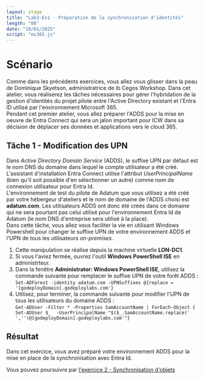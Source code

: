 ```yaml
---
layout: stage
title: "Lab3-Ex1 - Préparation de la synchronisation d'identités"
length: "00"
date: "10/01/2025"
script: "ms365.js"
---
```

# Scénario
Comme dans les précédents exercices, vous allez vous glisser dans la peau de Dominique Skyetson, administratrice de ib Cegos Workshop. Dans cet atelier, vous réaliserez les tâches nécessaires pour gérer l'hybridation de la gestion d'identités du projet pilote entre l'Active Directory existant et l'Entra ID utilisé par l'environnement Microsoft 365.  
Pendant cet premier atelier, vous allez préparer l'ADDS pour la mise en oeuvre de Entra Connect qui sera un jalon important pour ICW dans sa décision de déplacer ses données et applications vers le cloud 365.

## Tâche 1 - Modification des UPN
Dans *Active Directory Domain Service* (ADDS), le suffixe UPN par défaut est le nom DNS du domaine dans lequel le compte utilisateur a été créé. L'assistant d'installation Entra Connect utilise l'attribut *UserPrincipalName* (bien qu'il soit possible d'en sélectionner un autre) comme nom de connexion utilisateur pour Entra Id.  
L'environnement de test du pilote de Adatum que vous utilisez a été créé par votre hébergeur d'ateliers et le nom de domaine de l'ADDS choisi est **adatum.com**. Les utilisateurs ADDS ont donc été créés dans ce domaine qui ne sera pourtant pas celui utilisé pour l'environnement Entra Id de Adatum (le nom DNS d'entreprise sera utilisé à la place).  
Dans cette tâche, vous allez vous faciliter la vie en utilisant Windows Powershell pour changer le suffixe UPN de votre environnement ADDS et l'UPN de tous les utilisateurs *on-premises*.  
1. Cette manipulation se réalise depuis la machine virtuelle **LON-DC1**.
1. Si vous l'aviez fermée, ouvrez l'outil **Windows PowerShell ISE** en administrteur.
1. Dans la fenêtre **Administrator: Windows PowerShell ISE**, utilisez la commande suivante pour remplacer le suffixe UPN de votre forêt ADDS :
	```Set-ADForest -identity adatum.com -UPNSuffixes @{replace = '[godeployDomain].godeploylabs.com'}```
1. Utilisez, pour terminer, la commande suivante pour modifier l'UPN de tous les utilisateurs du domaine ADDS :  
	```Get-ADUser -Filter * -Properties SamAccountName | ForEach-Object { Set-ADUser $_  -UserPrincipalName "$($_.SamAccountName.replace(' ','')@[godeployDomain].godeploylabs.com'"}```

## Résultat
Dans cet exercice, vous avez préparé votre environnement ADDS pour la mise en place de la synchronisation avec Entra Id.

Vous pouvez poursuivre par [l'exercice 2 - Synchronisation d'objets](lab3e2)